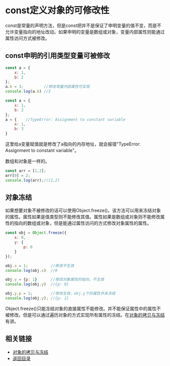# const定义对象的可修改性
const是常量的声明方法，但是const把并不是保证了申明变量的值不变，而是不允许变量指向的地址改动。如果申明的变量是数组或对象，变量内部属性则能通过属性访问方式被修改。
## const申明的引用类型变量可被修改
```javascript
const a = {
    x: 1,
    b: 2
};
a.b = 3;         //修改常量内部属性可实现
console.log(a.b) //3
```
```javascript
const a = {
    x: 1,
    b: 2
};
a = {    //TypeError: Assignment to constant variable
    x: 1,
    b: 3
}
```
这里给a变量赋值就是修改了a指向的内存地址，就会报错"TypeError: Assignment to constant variable"。

数组和对象是一样的。
```javascript
const arr = [1,2];
arr[0] = 2;
console.log(arr);//[2,2]
```
## 对象冻结
如果想要对象不被修改的话可以使用Object.freeze()。该方法可以用来冻结对象的属性。属性如果是值类型则不能修改其值。属性如果是数组或对象则不能修改属性的指向的数组或对象，但是能通过属性访问的方式修改对象属性的属性。
```javascript
const obj = Object.freeze({
    x: 0,
    y: {
        p: 0
    }
});

obj.x = 1;          //修改不生效
console.log(obj.x)  //0

obj.y = {p: 1}      //修改对象属性的指向，不生效
console.log(obj.y)  //{p: 0}

obj.y.p = 1;        //修改生效，obj.y下的属性并未冻结
console.log(obj.y); //{p: 1}
```
Object.freeze()只能冻结对象的直接属性不能修改。并不能保证属性中的属性不被修改。但是可以通过遍历对象的方式实现所有属性的冻结。在[对象的拷贝与冻结](/songshuangfei/front-end-note/blob/maste/es6/const.md)有讲。

## 相关链接
* [对象的拷贝与冻结](/js/objectCopy&Freeze.md)
* [返回目录](/songshuangfei/front-end-note/)
